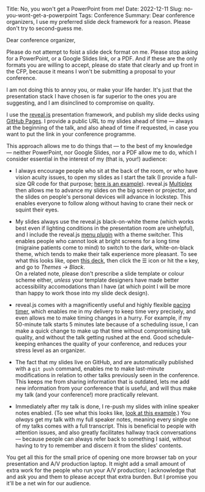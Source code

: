 Title: No, you won't get a PowerPoint from me!
Date: 2022-12-11
Slug: no-you-wont-get-a-powerpoint
Tags: Conference
Summary: Dear conference organizers, I use my preferred slide deck framework for a reason. Please don't try to second-guess me.

Dear conference organizer,

Please do not attempt to foist a slide deck format on me. Please stop
asking for a PowerPoint, or a Google Slides link, or a PDF. And if
these are the only formats you are willing to accept, please do
state that clearly and up front in the CFP, because it means I won't
be submitting a proposal to your conference.

I am not doing this to annoy you, or make your life harder. It's just
that the presentation stack I have chosen is far superior to the ones
you are suggesting, and I am disinclined to compromise on quality.

I use the [reveal.js](https://revealjs.com/) presentation framework,
and publish my slide decks using [GitHub
Pages](https://docs.github.com/en/pages/getting-started-with-github-pages/creating-a-github-pages-site). I
provide a public URL to my slides ahead of time — always at the
beginning of the talk, and also ahead of time if requested, in case
you want to put the link in your conference programme.

This approach allows me to do things that — to the best of my
knowledge — neither PowerPoint, nor Google Slides, nor a PDF allow me
to do, which I consider essential in the interest of my (that is,
your!) audience:

* I always encourage people who sit at the back of the room, or who
  have vision acuity issues, to open my slides as I start the talk (I
  provide a full-size QR code for that purpose; [here is an
  example](https://fghaas.github.io/writing-professionally/#/0/1)). reveal.js
  [Multiplex](https://revealjs.com/multiplex/) then allows me to
  advance my slides on the big screen or projector, and the slides on
  people's personal devices will advance in lockstep. This enables
  everyone to follow along without having to crane their neck or
  squint their eyes.

* My slides always use the reveal.js black-on-white theme (which works
  best even if lighting conditions in the presentation room are
  unhelpful), and I include the reveal.js [menu
  plugin](https://denehyg.github.io/reveal.js-menu/) with a theme
  switcher. This enables people who cannot look at bright screens for
  a long time (migraine patients come to mind) to switch to the dark,
  white-on-black theme, which tends to make their talk experience more
  pleasant. To see what this looks like, open [this
  deck](https://fghaas.github.io/writing-professionally), then click
  the ☰ icon or hit the `m` key, and go to _Themes → Black_.  
  On a related note, please don't prescribe a slide template or colour
  scheme either, *unless* your template designers have made better
  accessibility accomodations than I have (at which point I will be
  more than happy to work those into my slide deck design).

* reveal.js comes with a magnificently useful and highly flexible
  [pacing
  timer](https://revealjs.com/speaker-view/#speaker-notes-clock-and-timers),
  which enables me in my delivery to keep time very precisely, and
  even allows me to make timing changes in a hurry. For example, if my
  50-minute talk starts 5 minutes late because of a scheduling
  issue, I can make a quick change to make up that time without
  compromising talk quality, and without the talk getting rushed at
  the end. Good schedule-keeping enhances the quality of your
  conference, and reduces your stress level as an organizer.

* The fact that my slides live on GitHub, and are automatically
  published with a `git push` command, enables me to make last-minute
  modifications in relation to other talks previously seen in the
  conference. This keeps me from sharing information that is outdated,
  lets me add new information from your conference that is useful, and
  will thus make my talk (and your conference!) more practically
  relevant.

* Immediately after my talk is done, I re-push my slides with inline
  speaker notes enabled. (To see what this looks like, [look at this
  example](https://fghaas.github.io/devopsdaystlv-2019/).) You
  *always* get my talk with my full speaker notes, meaning every
  single one of my talks comes with a full transcript. This is
  beneficial to people with attention issues, and also greatly
  facilitates hallway track conversations — because people can always
  refer back to something I said, without having to try to remember
  and discern it from the slides' contents.

You get all this for the small price of opening one more browser tab
on your presentation and A/V production laptop. It might add a small
amount of extra work for the people who run your A/V production; I
acknowledge that and ask you and them to please accept that extra
burden. But I promise you it'll be a net win for our audience.
